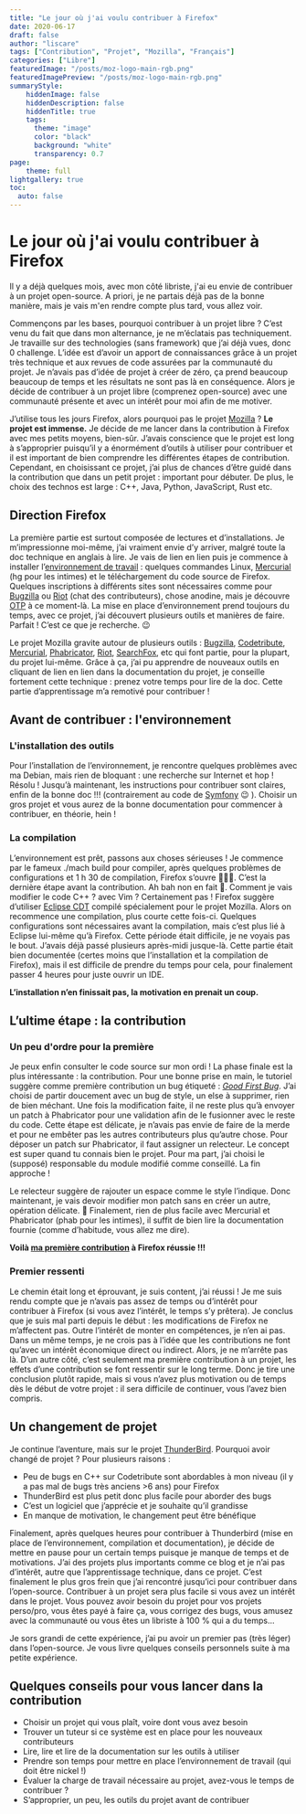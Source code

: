 ```yaml
---
title: "Le jour où j'ai voulu contribuer à Firefox"
date: 2020-06-17
draft: false
author: "liscare"
tags: ["Contribution", "Projet", "Mozilla", "Français"]
categories: ["Libre"]
featuredImage: "/posts/moz-logo-main-rgb.png"
featuredImagePreview: "/posts/moz-logo-main-rgb.png"
summaryStyle:
    hiddenImage: false
    hiddenDescription: false
    hiddenTitle: true
    tags:
      theme: "image"
      color: "black"
      background: "white"
      transparency: 0.7
page:
    theme: full
lightgallery: true
toc:
  auto: false
---
```

# Le jour où j'ai voulu contribuer à Firefox

Il y a déjà quelques mois, avec mon côté libriste, j'ai eu envie de contribuer à un projet open-source. A priori, je ne partais déjà pas de la bonne manière, mais je vais m'en rendre compte plus tard, vous allez voir.

Commençons par les bases, pourquoi contribuer à un projet libre ? C’est venu du fait que dans mon alternance, je ne m’éclatais pas techniquement. Je travaille sur des technologies (sans framework) que j’ai déjà vues, donc 0 challenge. L’idée est d’avoir un apport de connaissances grâce à un projet très technique et aux revues de code assurées par la communauté du projet. Je n’avais pas d’idée de projet à créer de zéro, ça prend beaucoup beaucoup de temps et les résultats ne sont pas là en conséquence. Alors je décide de contribuer à un projet libre (comprenez open-source) avec une communauté présente et avec un intérêt pour moi afin de me motiver.

J’utilise tous les jours Firefox, alors pourquoi pas le projet [Mozilla](https://www.mozilla.org/fr/) ? **Le projet est immense.** Je décide de me lancer dans la contribution à Firefox avec mes petits moyens, bien-sûr. J’avais conscience que le projet est long à s’approprier puisqu’il y a énormément d’outils à utiliser pour contribuer et il est important de bien comprendre les différentes étapes de contribution. Cependant, en choisissant ce projet, j’ai plus de chances d’être guidé dans la contribution que dans un petit projet : important pour débuter. De plus, le choix des technos est large : C++, Java, Python, JavaScript, Rust etc.

## Direction Firefox

La première partie est surtout composée de lectures et d’installations. Je m’impressionne moi-même, j’ai vraiment envie d’y arriver, malgré toute la doc technique en anglais à lire. Je vais de lien en lien puis je commence à installer l’[environnement de travail](https://developer.mozilla.org/fr/docs/Mozilla/Developer_guide/Introduction) : quelques commandes Linux, [Mercurial](https://www.mercurial-scm.org/) (hg pour les intimes) et le téléchargement du code source de Firefox. Quelques inscriptions à différents sites sont nécessaires comme pour [Bugzilla](https://bugzilla.mozilla.org/home) ou [Riot](https://chat.mozilla.org/#/welcome) (chat des contributeurs), chose anodine, mais je découvre [OTP](https://fr.wikipedia.org/wiki/Mot_de_passe_%C3%A0_usage_unique) à ce moment-là. La mise en place d’environnement prend toujours du temps, avec ce projet, j’ai découvert plusieurs outils et manières de faire. Parfait ! C’est ce que je recherche. 😉

Le projet Mozilla gravite autour de plusieurs outils : [Bugzilla](http://bugzilla.mozilla.org/home), [Codetribute](https://codetribute.mozilla.org/), [Mercurial](https://www.mercurial-scm.org/), [Phabricator](https://secure.phabricator.com/), [Riot](https://chat.mozilla.org/#/welcome), [SearchFox](https://searchfox.org/), etc qui font partie, pour la plupart, du projet lui-même. Grâce à ça, j’ai pu apprendre de nouveaux outils en cliquant de lien en lien dans la documentation du projet, je conseille fortement cette technique : prenez votre temps pour lire de la doc. Cette partie d’apprentissage m’a remotivé pour contribuer !

## Avant de contribuer : l'environnement

### L'installation des outils

Pour l’installation de l’environnement, je rencontre quelques problèmes avec ma Debian, mais rien de bloquant : une recherche sur Internet et hop ! Résolu ! Jusqu’à maintenant, les instructions pour contribuer sont claires, enfin de la bonne doc !!! (contrairement au code de [Symfony](https://symfony.com/) 😉 ). Choisir un gros projet et vous aurez de la bonne documentation pour commencer à contribuer, en théorie, hein !

### La compilation

L’environnement est prêt, passons aux choses sérieuses ! Je commence par le fameux ./mach build pour compiler, après quelques problèmes de configurations et 1 h 30 de compilation, Firefox s’ouvre 🤩🤩🤩. C’est la dernière étape avant la contribution. Ah bah non en fait 🤦. Comment je vais modifier le code C++ ? avec Vim ? Certainement pas ! Firefox suggère d’utiliser [Eclipse CDT](https://developer.mozilla.org/en-US/docs/Mozilla/Developer_guide/Eclipse/Eclipse_CDT) compilé spécialement pour le projet Mozilla. Alors on recommence une compilation, plus courte cette fois-ci. Quelques configurations sont nécessaires avant la compilation, mais c’est plus lié à Eclipse lui-même qu’à Firefox. Cette période était difficile, je ne voyais pas le bout. J’avais déjà passé plusieurs après-midi jusque-là. Cette partie était bien documentée (certes moins que l’installation et la compilation de Firefox), mais il est difficile de prendre du temps pour cela, pour finalement passer 4 heures pour juste ouvrir un IDE.

**L’installation n’en finissait pas, la motivation en prenait un coup.**

## L’ultime étape : la contribution

### Un peu d'ordre pour la première

Je peux enfin consulter le code source sur mon ordi ! La phase finale est la plus intéressante : la contribution. Pour une bonne prise en main, le tutoriel suggère comme première contribution un bug étiqueté : *[Good First Bug](https://codetribute.mozilla.org/languages/c++?tag%3Dgood-first-bug)*. J’ai choisi de partir doucement avec un bug de style, un else à supprimer, rien de bien méchant. Une fois la modification faite, il ne reste plus qu’à envoyer un patch à Phabricator pour une validation afin de le fusionner avec le reste du code. Cette étape est délicate, je n’avais pas envie de faire de la merde et pour ne embêter pas les autres contributeurs plus qu’autre chose. Pour déposer un patch sur Phabricator, il faut assigner un relecteur. Le concept est super quand tu connais bien le projet. Pour ma part, j’ai choisi le (supposé) responsable du module modifié comme conseillé. La fin approche !

Le relecteur suggère de rajouter un espace comme le style l’indique. Donc maintenant, je vais devoir modifier mon patch sans en créer un autre, opération délicate. 😬 Finalement, rien de plus facile avec Mercurial et Phabricator (phab pour les intimes), il suffit de bien lire la documentation fournie (comme d’habitude, vous allez me dire).

**Voilà [ma première contribution](https://bugzilla.mozilla.org/show_bug.cgi?id=1624230) à Firefox réussie !!!**

### Premier ressenti

Le chemin était long et éprouvant, je suis content, j’ai réussi ! Je me suis rendu compte que je n’avais pas assez de temps ou d’intérêt pour contribuer à Firefox (si vous avez l’intérêt, le temps s’y prêtera). Je conclus que je suis mal parti depuis le début : les modifications de Firefox ne m’affectent pas. Outre l’intérêt de monter en compétences, je n’en ai pas. Dans un même temps, je ne crois pas à l’idée que les contributions ne font qu’avec un intérêt économique direct ou indirect. Alors, je ne m’arrête pas là. D’un autre côté, c’est seulement ma première contribution à un projet, les effets d’une contribution se font ressentir sur le long terme. Donc je tire une conclusion plutôt rapide, mais si vous n’avez plus motivation ou de temps dès le début de votre projet : il sera difficile de continuer, vous l’avez bien compris.

## Un changement de projet

Je continue l’aventure, mais sur le projet [ThunderBird](https://developer.thunderbird.net/). Pourquoi avoir changé de projet ? Pour plusieurs raisons :

- Peu de bugs en C++ sur Codetribute sont abordables à mon niveau (il y a pas mal de bugs très anciens >6 ans) pour Firefox
- ThunderBird est plus petit donc plus facile pour aborder des bugs
- C’est un logiciel que j’apprécie et je souhaite qu’il grandisse
- En manque de motivation, le changement peut être bénéfique

Finalement, après quelques heures pour contribuer à Thunderbird (mise en place de l’environnement, compilation et documentation), je décide de mettre en pause pour un certain temps puisque je manque de temps et de motivations. J’ai des projets plus importants comme ce blog et je n’ai pas d’intérêt, autre que l’apprentissage technique, dans ce projet. C’est finalement le plus gros frein que j’ai rencontré jusqu’ici pour contribuer dans l’open-source. Contribuer à un projet sera plus facile si vous avez un intérêt dans le projet. Vous pouvez avoir besoin du projet pour vos projets perso/pro, vous êtes payé à faire ça, vous corrigez des bugs, vous amusez avec la communauté ou vous êtes un libriste à 100 % qui a du temps…

Je sors grandi de cette expérience, j’ai pu avoir un premier pas (très léger) dans l’open-source. Je vous livre quelques conseils personnels suite à ma petite expérience.

## Quelques conseils pour vous lancer dans la contribution

- Choisir un projet qui vous plaît, voire dont vous avez besoin
- Trouver un tuteur si ce système est en place pour les nouveaux contributeurs
- Lire, lire et lire de la documentation sur les outils à utiliser
- Prendre son temps pour mettre en place l’environnement de travail (qui doit être nickel !)
- Évaluer la charge de travail nécessaire au projet, avez-vous le temps de contribuer ?
- S’approprier, un peu, les outils du projet avant de contribuer